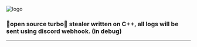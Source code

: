 ![logo](Images-GitHub/logo.png)
### 🔐open source turbo🚀 stealer written on C++, all logs will be sent using discord webhook. (in debug)

---
